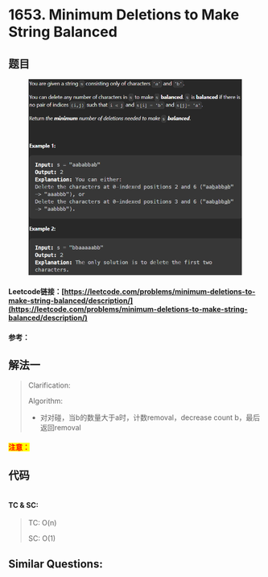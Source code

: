 # 1653. Minimum Deletions to Make String Balanced

## 题目

<figure><img src=".gitbook/assets/image.png" alt=""><figcaption></figcaption></figure>



#### Leetcode链接：[https://leetcode.com/problems/minimum-deletions-to-make-string-balanced/description/](https://leetcode.com/problems/minimum-deletions-to-make-string-balanced/description/)

#### 参考：

## 解法一

> Clarification:&#x20;
>
> Algorithm:&#x20;
>
> * 对对碰，当b的数量大于a时，计数removal，decrease count b，最后返回removal

#### <mark style="color:red;">注意：</mark>

## 代码

```java
```

#### TC & SC:&#x20;

> TC: O(n)
>
> SC: O(1)

## **Similar Questions:**&#x20;

